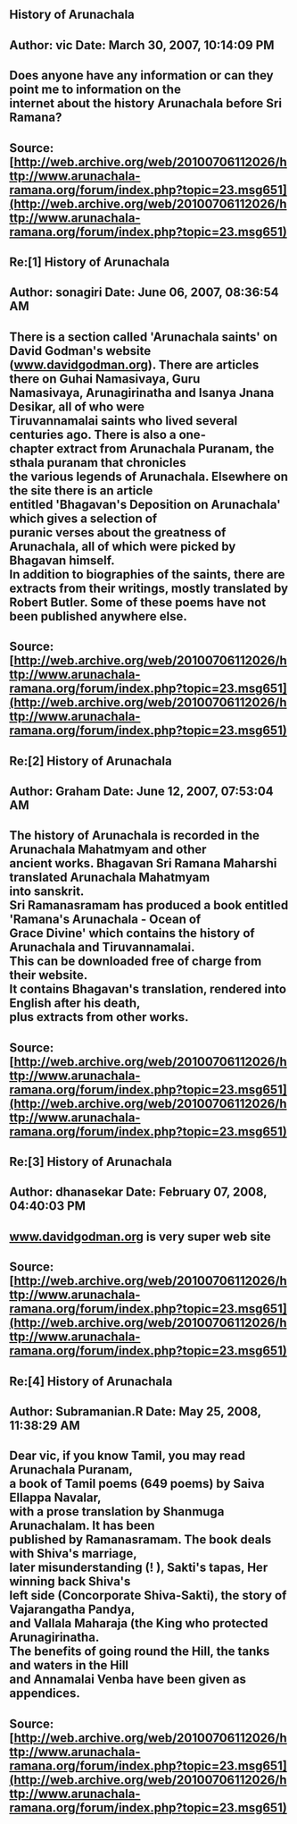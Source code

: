 ## History of Arunachala  
Author: vic                 Date: March 30, 2007, 10:14:09 PM  
---  
Does anyone have any information or can they point me to information on the  
internet about the history Arunachala before Sri Ramana?
 ---  
Source:[http://web.archive.org/web/20100706112026/http://www.arunachala-ramana.org/forum/index.php?topic=23.msg651](http://web.archive.org/web/20100706112026/http://www.arunachala-ramana.org/forum/index.php?topic=23.msg651)   
---  

## Re:[1] History of Arunachala  
Author: sonagiri            Date: June 06, 2007, 08:36:54 AM  
---  
There is a section called 'Arunachala saints' on David Godman's website  
(www.davidgodman.org). There are articles there on Guhai Namasivaya, Guru  
Namasivaya, Arunagirinatha and Isanya Jnana Desikar, all of who were  
Tiruvannamalai saints who lived several centuries ago. There is also a one-  
chapter extract from Arunachala Puranam, the sthala puranam that chronicles  
the various legends of Arunachala. Elsewhere on the site there is an article  
entitled 'Bhagavan's Deposition on Arunachala' which gives a selection of  
puranic verses about the greatness of Arunachala, all of which were picked by  
Bhagavan himself.   
 In addition to biographies of the saints, there are extracts from their writings, mostly translated by Robert Butler. Some of these poems have not been published anywhere else.
 ---  
Source:[http://web.archive.org/web/20100706112026/http://www.arunachala-ramana.org/forum/index.php?topic=23.msg651](http://web.archive.org/web/20100706112026/http://www.arunachala-ramana.org/forum/index.php?topic=23.msg651)   
---  

## Re:[2] History of Arunachala  
Author: Graham              Date: June 12, 2007, 07:53:04 AM  
---  
The history of Arunachala is recorded in the Arunachala Mahatmyam and other  
ancient works. Bhagavan Sri Ramana Maharshi translated Arunachala Mahatmyam  
into sanskrit.   
Sri Ramanasramam has produced a book entitled 'Ramana's Arunachala - Ocean of  
Grace Divine' which contains the history of Arunachala and Tiruvannamalai.  
This can be downloaded free of charge from their website.   
It contains Bhagavan's translation, rendered into English after his death,  
plus extracts from other works.
 ---  
Source:[http://web.archive.org/web/20100706112026/http://www.arunachala-ramana.org/forum/index.php?topic=23.msg651](http://web.archive.org/web/20100706112026/http://www.arunachala-ramana.org/forum/index.php?topic=23.msg651)   
---  

## Re:[3] History of Arunachala  
Author: dhanasekar          Date: February 07, 2008, 04:40:03 PM  
---  
www.davidgodman.org is very super web site
 ---  
Source:[http://web.archive.org/web/20100706112026/http://www.arunachala-ramana.org/forum/index.php?topic=23.msg651](http://web.archive.org/web/20100706112026/http://www.arunachala-ramana.org/forum/index.php?topic=23.msg651)   
---  

## Re:[4] History of Arunachala  
Author: Subramanian.R       Date: May 25, 2008, 11:38:29 AM  
---  
Dear vic, if you know Tamil, you may read Arunachala Puranam,   
a book of Tamil poems (649 poems) by Saiva Ellappa Navalar,   
with a prose translation by Shanmuga Arunachalam. It has been   
published by Ramanasramam. The book deals with Shiva's marriage,   
later misunderstanding (! ), Sakti's tapas, Her winning back Shiva's   
left side (Concorporate Shiva-Sakti), the story of Vajarangatha Pandya,   
and Vallala Maharaja (the King who protected Arunagirinatha.   
The benefits of going round the Hill, the tanks and waters in the Hill   
and Annamalai Venba have been given as appendices.
 ---  
Source:[http://web.archive.org/web/20100706112026/http://www.arunachala-ramana.org/forum/index.php?topic=23.msg651](http://web.archive.org/web/20100706112026/http://www.arunachala-ramana.org/forum/index.php?topic=23.msg651)   
---  


